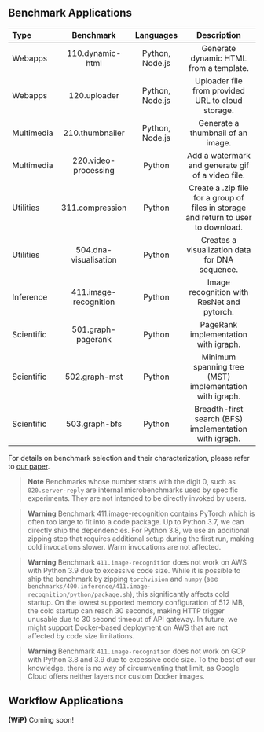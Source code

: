 
## Benchmark Applications


| Type 		   | Benchmark           | Languages          | Description          |
| :---         | :---:               | :---:              | :---:                |
| Webapps      | 110.dynamic-html    | Python, Node.js    | Generate dynamic HTML from a template. |
| Webapps      | 120.uploader    | Python, Node.js    | Uploader file from provided URL to cloud storage. |
| Multimedia      | 210.thumbnailer    | Python, Node.js    | Generate a thumbnail of an image. |
| Multimedia      | 220.video-processing    | Python    | Add a watermark and generate gif of a video file. |
| Utilities      | 311.compression    | Python   | Create a .zip file for a group of files in storage and return to user to download. |
| Utilities      | 504.dna-visualisation    | Python   | Creates a visualization data for DNA sequence. |
| Inference      | 411.image-recognition    | Python    | Image recognition with ResNet and pytorch. |
| Scientific      | 501.graph-pagerank    | Python    | PageRank implementation with igraph. |
| Scientific      | 502.graph-mst    | Python    | Minimum spanning tree (MST)  implementation with igraph. |
| Scientific      | 503.graph-bfs    | Python    | Breadth-first search (BFS) implementation with igraph. |

For details on benchmark selection and their characterization, please refer to [our paper](../README.md#publication).

> **Note**
> Benchmarks whose number starts with the digit 0, such as `020.server-reply` are internal microbenchmarks used by specific experiments. They are not intended to be directly invoked by users.

> **Warning**
> Benchmark 411.image-recognition contains PyTorch which is often too large to fit into a code package. Up to Python 3.7, we can directly ship the dependencies. For Python 3.8, we use an additional zipping step that requires additional setup during the first run, making cold invocations slower. Warm invocations are not affected.

> **Warning**
> Benchmark `411.image-recognition` does not work on AWS with Python 3.9 due to excessive code size. While it is possible to ship the benchmark by zipping `torchvision` and `numpy` (see `benchmarks/400.inference/411.image-recognition/python/package.sh`), this significantly affects cold startup. On the lowest supported memory configuration of 512 MB, the cold startup can reach 30 seconds, making HTTP trigger unusable due to 30 second timeout of API gateway. In future, we might support Docker-based deployment on AWS that are not affected by code size limitations.

> **Warning**
> Benchmark `411.image-recognition` does not work on GCP with Python 3.8 and 3.9 due to excessive code size. To the best of our knowledge, there is no way of circumventing that limit, as Google Cloud offers neither layers nor custom Docker images.

## Workflow Applications

**(WiP)** Coming soon!

